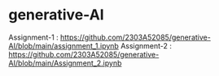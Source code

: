 # generative-AI
Assignment-1 : https://github.com/2303A52085/generative-AI/blob/main/assignment_1.ipynb
Assignment-2 : https://github.com/2303A52085/generative-AI/blob/main/Assignment_2.ipynb
